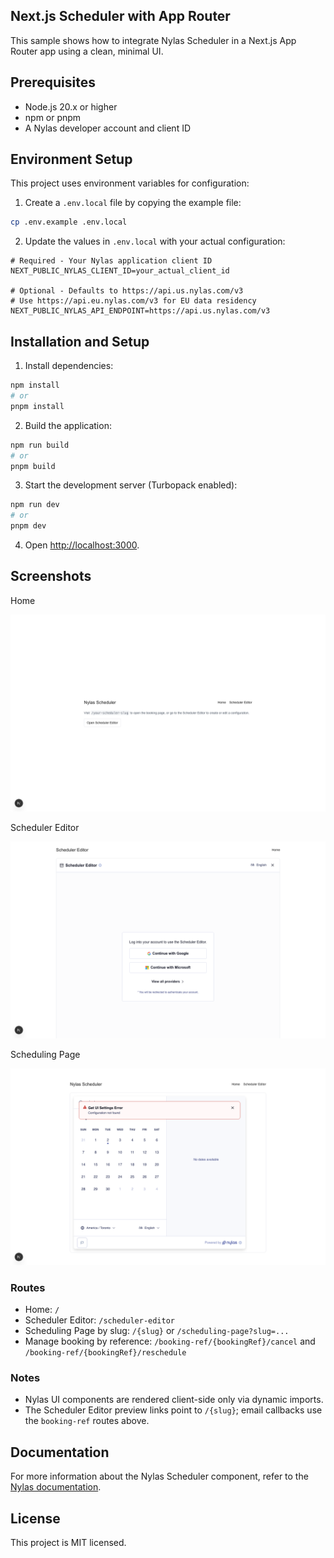 ## Next.js Scheduler with App Router

This sample shows how to integrate Nylas Scheduler in a Next.js App Router app using a clean, minimal UI.

## Prerequisites

- Node.js 20.x or higher
- npm or pnpm
- A Nylas developer account and client ID

## Environment Setup

This project uses environment variables for configuration:

1. Create a `.env.local` file by copying the example file:

```bash
cp .env.example .env.local
```

2. Update the values in `.env.local` with your actual configuration:

```
# Required - Your Nylas application client ID
NEXT_PUBLIC_NYLAS_CLIENT_ID=your_actual_client_id

# Optional - Defaults to https://api.us.nylas.com/v3
# Use https://api.eu.nylas.com/v3 for EU data residency
NEXT_PUBLIC_NYLAS_API_ENDPOINT=https://api.us.nylas.com/v3
```

## Installation and Setup

1. Install dependencies:

```bash
npm install
# or
pnpm install
```

2. Build the application:

```bash
npm run build
# or
pnpm build
```

3. Start the development server (Turbopack enabled):

```bash
npm run dev
# or
pnpm dev
```

4. Open [http://localhost:3000](http://localhost:3000).

## Screenshots

Home

![Home](../figures/home.png)

Scheduler Editor

![Scheduler Editor](../figures/scheduler-editor.png)

Scheduling Page

![Scheduling Page](../figures/nylas-scheduling-page.png)

### Routes

- Home: `/`
- Scheduler Editor: `/scheduler-editor`
- Scheduling Page by slug: `/{slug}` or `/scheduling-page?slug=...`
- Manage booking by reference: `/booking-ref/{bookingRef}/cancel` and `/booking-ref/{bookingRef}/reschedule`

### Notes

- Nylas UI components are rendered client-side only via dynamic imports.
- The Scheduler Editor preview links point to `/{slug}`; email callbacks use the `booking-ref` routes above.

## Documentation

For more information about the Nylas Scheduler component, refer to the [Nylas documentation](https://developer.nylas.com/docs/v3/scheduler/).

## License

This project is MIT licensed.

